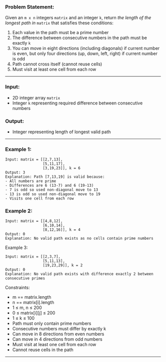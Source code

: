 ### Problem Statement:
Given an `m x n` integers `matrix` and an integer `k`, return *the length of the longest path in* `matrix` that satisfies these conditions:
1. Each value in the path must be a prime number
2. The difference between consecutive numbers in the path must be exactly `k`
3. You can move in eight directions (including diagonals) if current number is even, but only four directions (up, down, left, right) if current number is odd
4. Path cannot cross itself (cannot reuse cells)
5. Must visit at least one cell from each row
---
### Input:
- 2D integer array `matrix`
- Integer `k` representing required difference between consecutive numbers

### Output:
- Integer representing length of longest valid path

---

### Example 1:
```
Input: matrix = [[2,7,13],
                 [5,11,17],
                 [3,19,23]], k = 6
Output: 3
Explanation: Path [7,13,19] is valid because:
- All numbers are prime
- Differences are 6 (13-7) and 6 (19-13)
- 7 is odd so used non-diagonal move to 13
- 13 is odd so used non-diagonal move to 19
- Visits one cell from each row
```

### Example 2:
```
Input: matrix = [[4,8,12],
                 [6,10,14],
                 [8,12,16]], k = 4
Output: 0
Explanation: No valid path exists as no cells contain prime numbers
```

Example 3:
```
Input: matrix = [[2,3,7],
                 [5,11,13],
                 [19,23,29]], k = 2
Output: 0
Explanation: No valid path exists with difference exactly 2 between consecutive primes
```

Constraints:
- m == matrix.length
- n == matrix\[i\].length
- 1 ≤ m, n ≤ 200
- 0 ≤ matrix\[i\]\[j\] ≤ 200
- 1 ≤ k ≤ 100
- Path must only contain prime numbers
- Consecutive numbers must differ by exactly k
- Can move in 8 directions from even numbers
- Can move in 4 directions from odd numbers
- Must visit at least one cell from each row
- Cannot reuse cells in the path

---